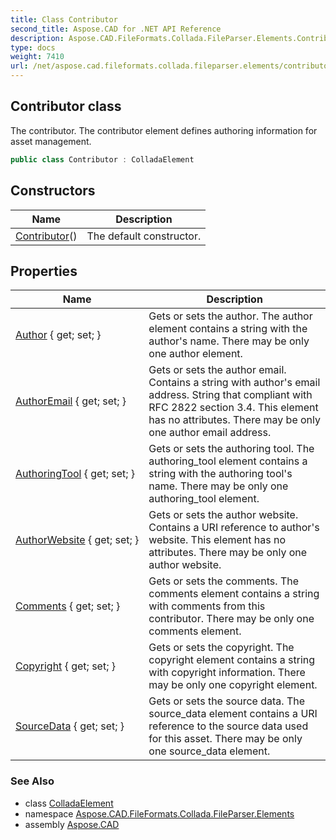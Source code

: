 ```yaml
---
title: Class Contributor
second_title: Aspose.CAD for .NET API Reference
description: Aspose.CAD.FileFormats.Collada.FileParser.Elements.Contributor class. The contributor. The contributor element defines authoring information for asset management
type: docs
weight: 7410
url: /net/aspose.cad.fileformats.collada.fileparser.elements/contributor/
---
```

## Contributor class

The contributor. The contributor element defines authoring information for asset management.

```csharp
public class Contributor : ColladaElement
```

## Constructors

| Name | Description |
| --- | --- |
| [Contributor](contributor/)() | The default constructor. |

## Properties

| Name | Description |
| --- | --- |
| [Author](../../aspose.cad.fileformats.collada.fileparser.elements/contributor/author/) { get; set; } | Gets or sets the author. The author element contains a string with the author's name. There may be only one author element. |
| [AuthorEmail](../../aspose.cad.fileformats.collada.fileparser.elements/contributor/authoremail/) { get; set; } | Gets or sets the author email. Contains a string with author's email address. String that compliant with RFC 2822 section 3.4. This element has no attributes. There may be only one author email address. |
| [AuthoringTool](../../aspose.cad.fileformats.collada.fileparser.elements/contributor/authoringtool/) { get; set; } | Gets or sets the authoring tool. The authoring_tool element contains a string with the authoring tool's name. There may be only one authoring_tool element. |
| [AuthorWebsite](../../aspose.cad.fileformats.collada.fileparser.elements/contributor/authorwebsite/) { get; set; } | Gets or sets the author website. Contains a URI reference to author's website. This element has no attributes. There may be only one author website. |
| [Comments](../../aspose.cad.fileformats.collada.fileparser.elements/contributor/comments/) { get; set; } | Gets or sets the comments. The comments element contains a string with comments from this contributor. There may be only one comments element. |
| [Copyright](../../aspose.cad.fileformats.collada.fileparser.elements/contributor/copyright/) { get; set; } | Gets or sets the copyright. The copyright element contains a string with copyright information. There may be only one copyright element. |
| [SourceData](../../aspose.cad.fileformats.collada.fileparser.elements/contributor/sourcedata/) { get; set; } | Gets or sets the source data. The source_data element contains a URI reference to the source data used for this asset. There may be only one source_data element. |

### See Also

* class [ColladaElement](../colladaelement/)
* namespace [Aspose.CAD.FileFormats.Collada.FileParser.Elements](../../aspose.cad.fileformats.collada.fileparser.elements/)
* assembly [Aspose.CAD](../../)



